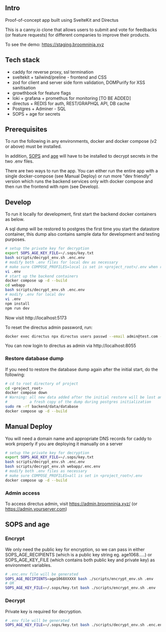 ## Intro

Proof-of-concept app built using SvelteKit and Directus 

This is a canny.io clone that allows users to submit and vote for feedbacks (or feature requests) for different companies to improve their products.

To see the demo: https://staging.broomninja.xyz

## Tech stack

- caddy for reverse proxy, ssl termination
- sveltekit + tailwind/preline - frontend and CSS
- zod for client and server side form validation, DOMPurify for XSS sanitisation
- growthbook for feature flags
- loki + grafana + promethus for monitoring [TO BE ADDED]
- directus + REDIS for auth, REST/GRAPHQL API, DB cache
- Postgres + Adminer - SQL
- SOPS + age for secrets

## Prerequisites

To run the following in any environments, docker and docker compose (v2 or above) must be installed.

In addition, [SOPS](https://github.com/mozilla/sops) and [age](https://github.com/FiloSottile/age) will have to be installed to decrypt secrets in the two .env files.

There are two ways to run the app. You can either run the entire app with a single docker-compose (see Manual Deploy) or run more "dev friendly" version which runs the backend services only with docker compose and then run the frontend with npm (see Develop).

## Develop

To run it locally for development, first start the backend docker containers as below.

A sql dump will be restored to postgres the first time you start the datastore container, this
dump also contains sample data for development and testing purposes.

```bash
# setup the private key for decryption
export SOPS_AGE_KEY_FILE=~/.sops/key.txt 
bash scripts/decrypt_env.sh .enc.env
# modify both .env files for local dev as necessary
# make sure COMPOSE_PROFILES=local is set in <project_root>/.env when running sveltekit wihtout docker
vi .env
# start up the backend containers
docker compose up -d --build
cd webapp
bash scripts/decrypt_env.sh .enc.env
# modify .env for local dev
vi .env
npm install
npm run dev
```

Now visit http://localhost:5173

To reset the directus admin password, run:

```bash
docker exec directus npx directus users passwd --email admin@test.com --password newpasswordhere

```

You can now login to directus as admin via http://localhost:8055

### Restore database dump

If you need to restore the database dump again after the initial start, do the following:

```bash
# cd to root directory of project
cd <project_root>
docker compose down
# Warning: all new data added after the initial restore will be lost and replaced by 
#          a fresh copy of the dump during postgres initialization
sudo rm -rf backend/data/database
docker compose up -d --build
```

## Manual Deploy

You will need a domain name and appropriate DNS records for caddy to work properly if you
are deploying it manually on a server

```bash
# setup the private key for decryption
export SOPS_AGE_KEY_FILE=~/.sops/key.txt 
bash scripts/decrypt_env.sh .enc.env
bash scripts/decrypt_env.sh webapp/.enc.env
# modify both .env files as necessary
# make sure COMPOSE_PROFILES=all is set in <project_root>/.env
docker compose up -d --build
```

### Admin access

To access directus admin, visit https://admin.broomninja.xyz/ (or https://admin.yourserver.com)

## SOPS and age

### Encrypt

We only need the public key for encryption, so we can pass in either SOPS_AGE_RECIPIENTS (which 
is a public key string eg. age1068.....)  or SOPS_AGE_KEY_FILE (which contains both public 
key and private key) as environment variables.

```bash
# .enc.env file will be generated
SOPS_AGE_RECIPIENTS=age1068XXXXX bash ./scripts/encrypt_env.sh .env
# OR
SOPS_AGE_KEY_FILE=~/.sops/key.txt bash ./scripts/encrypt_env.sh .env
```

### Decrypt

Private key is required for decryption.

```bash
# .env file will be generated
SOPS_AGE_KEY_FILE=~/.sops/key.txt bash ./scripts/decrypt_env.sh .enc.env
```